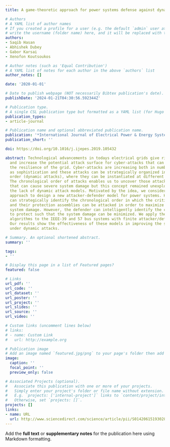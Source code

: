 ```yaml
---
title: A game-theoretic approach for power systems defense against dynamic cyber-attacks

# Authors
# A YAML list of author names
# If you created a profile for a user (e.g. the default `admin` user at `content/authors/admin/`), 
# write the username (folder name) here, and it will be replaced with their full name and linked to their profile.
authors:
- Saqib Hasan
- Abhishek Dubey
- Gabor Karsai
- Xenofon Koutsoukos

# Author notes (such as 'Equal Contribution')
# A YAML list of notes for each author in the above `authors` list
author_notes: []

date: '2020-01-01'

# Date to publish webpage (NOT necessarily Bibtex publication's date).
publishDate: '2024-01-21T04:30:56.592344Z'

# Publication type.
# A single CSL publication type but formatted as a YAML list (for Hugo requirements).
publication_types:
- article-journal

# Publication name and optional abbreviated publication name.
publication: '*International Journal of Electrical Power & Energy Systems*'
publication_short: ''

doi: https://doi.org/10.1016/j.ijepes.2019.105432

abstract: Technological advancements in todays electrical grids give rise to new vulnerabilities
  and increase the potential attack surface for cyber-attacks that can severely affect
  the resilience of the grid. Cyber-attacks are increasing both in number as well
  as sophistication and these attacks can be strategically organized in chronological
  order (dynamic attacks), where they can be instantiated at different time instants.
  The chronological order of attacks enables us to uncover those attack combinations
  that can cause severe system damage but this concept remained unexplored due to
  the lack of dynamic attack models. Motivated by the idea, we consider a game-theoretic
  approach to design a new attacker-defender model for power systems. Here, the attacker
  can strategically identify the chronological order in which the critical substations
  and their protection assemblies can be attacked in order to maximize the overall
  system damage. However, the defender can intelligently identify the critical substations
  to protect such that the system damage can be minimized. We apply the developed
  algorithms to the IEEE-39 and 57 bus systems with finite attacker/defender budgets.
  Our results show the effectiveness of these models in improving the system resilience
  under dynamic attacks.

# Summary. An optional shortened abstract.
summary: ''

tags:
- ''

# Display this page in a list of Featured pages?
featured: false

# Links
url_pdf: ''
url_code: ''
url_dataset: ''
url_poster: ''
url_project: ''
url_slides: ''
url_source: ''
url_video: ''

# Custom links (uncomment lines below)
# links:
# - name: Custom Link
#   url: http://example.org

# Publication image
# Add an image named `featured.jpg/png` to your page's folder then add a caption below.
image:
  caption: ''
  focal_point: ''
  preview_only: false

# Associated Projects (optional).
#   Associate this publication with one or more of your projects.
#   Simply enter your project's folder or file name without extension.
#   E.g. `projects: ['internal-project']` links to `content/project/internal-project/index.md`.
#   Otherwise, set `projects: []`.
projects: []
links:
- name: URL
  url: http://www.sciencedirect.com/science/article/pii/S0142061519302807
---
```


Add the **full text** or **supplementary notes** for the publication here using Markdown formatting.
